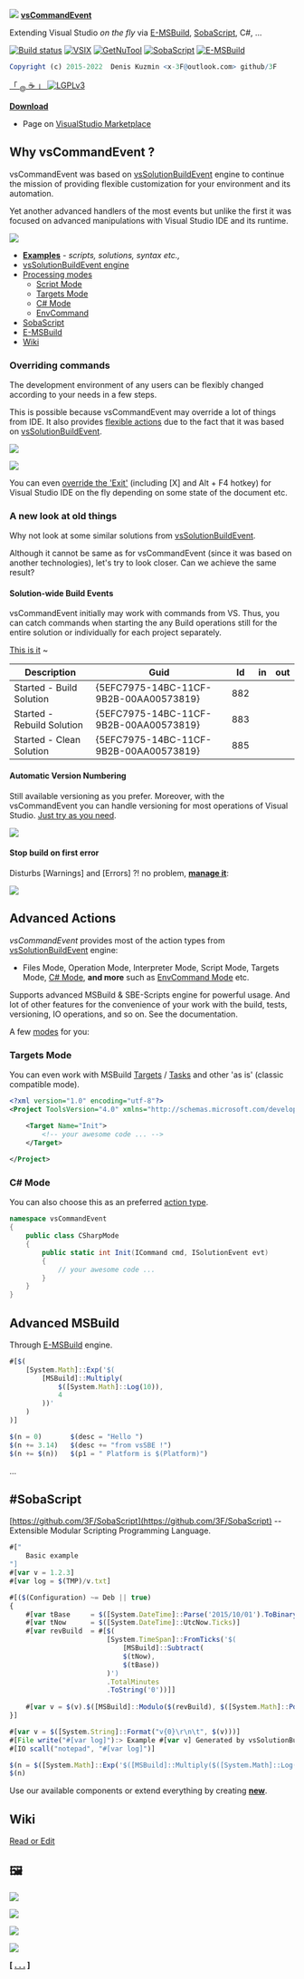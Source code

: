 [![](https://raw.githubusercontent.com/3F/vsCommandEvent/master/vsCommandEvent/Resources/Package.png)](https://github.com/3F/vsCommandEvent) [**vsCommandEvent**](https://github.com/3F/vsCommandEvent)

Extending Visual Studio *on the fly* via [E-MSBuild]((https://github.com/3F/E-MSBuild)), [SobaScript]((https://github.com/3F/SobaScript)), C#, ...

[![Build status](https://ci.appveyor.com/api/projects/status/gwmda50hdcu9esws/branch/master?svg=true)](https://ci.appveyor.com/project/3Fs/vscommandevent-2jxea/branch/master)
[![VSIX](https://img.shields.io/badge/dynamic/xml?color=6C2C7C&label=VSIX&query=//text()&url=https://raw.githubusercontent.com/3F/vsCommandEvent/master/.version)](https://visualstudiogallery.msdn.microsoft.com/ad9f19b2-04c0-46fe-9637-9a52ce4ca661/)
[![GetNuTool](https://img.shields.io/badge/🧩-GetNuTool-93C10B.svg)](https://github.com/3F/GetNuTool)
[![SobaScript](https://img.shields.io/badge/🧩-SobaScript-8E5733.svg)](https://github.com/3F/SobaScript)
[![E-MSBuild](https://img.shields.io/badge/🧩-E--MSBuild-C8597A.svg)](https://github.com/3F/E-MSBuild)

```r
Copyright (c) 2015-2022  Denis Kuzmin <x-3F@outlook.com> github/3F
```

[ 「 <sub>@</sub> ☕ 」 ](https://3F.github.io/Donation/) [![LGPLv3](https://img.shields.io/badge/license-LGPLv3-008033.svg)](https://github.com/3F/vsCommandEvent/blob/master/LICENSE)

**[Download](https://github.com/3F/vsCommandEvent/releases/latest)**

* Page on [VisualStudio Marketplace](https://visualstudiogallery.msdn.microsoft.com/ad9f19b2-04c0-46fe-9637-9a52ce4ca661/)

## Why vsCommandEvent ?

vsCommandEvent was based on [vsSolutionBuildEvent](https://github.com/3F/vsSolutionBuildEvent) engine to continue the mission of providing flexible customization for your environment and its automation.

Yet another advanced handlers of the most events but unlike the first it was focused on advanced manipulations with Visual Studio IDE and its runtime.

![](media/devenv.png)

* **[Examples](https://vsce.r-eg.net/doc/Examples/)** *- scripts, solutions, syntax etc.,*
* [vsSolutionBuildEvent engine](https://github.com/3F/vsSolutionBuildEvent)
* [Processing modes](https://vsce.r-eg.net/doc/Modes/)
    * [Script Mode](https://vsce.r-eg.net/doc/Modes/Script/)
    * [Targets Mode](https://vsce.r-eg.net/doc/Modes/Targets/)
    * [C# Mode](https://vsce.r-eg.net/doc/Modes/CSharp/)
    * [EnvCommand](https://vsce.r-eg.net/doc/Modes/EnvCommand/)
* [SobaScript](https://github.com/3F/SobaScript)
* [E-MSBuild](https://github.com/3F/E-MSBuild)
* [Wiki](https://vsce.r-eg.net/)

### Overriding commands

The development environment of any users can be flexibly changed according to your needs in a few steps.

This is possible because vsCommandEvent may override a lot of things from IDE. It also provides [flexible actions](https://vsce.r-eg.net/doc/Modes/) due to the fact that it was based on [vsSolutionBuildEvent](https://github.com/3F/vsSolutionBuildEvent). 

![](https://3F.github.io/web.vsCE/doc/Resources/examples/EnvCommand.png)

![](media/gif/AboutVS.gif)

You can even [override the 'Exit'](https://vsce.r-eg.net/doc/Examples/Overriding/) (including [X] and Alt + F4 hotkey) for Visual Studio IDE on the fly depending on some state of the document etc. 

### A new look at old things

Why not look at some similar solutions from [vsSolutionBuildEvent](https://github.com/3F/vsSolutionBuildEvent).

Although it cannot be same as for vsCommandEvent (since it was based on another technologies), let's try to look closer. Can we achieve the same result?

#### Solution-wide Build Events

vsCommandEvent initially may work with commands from VS. Thus, you can catch commands when starting the any Build operations still for the entire solution or individually for each project separately. 

[This is it](https://vsce.r-eg.net/doc/Features/Solution-wide/#how-to) ~

Description | Guid | Id | in | out
------------|------|----|----|----
Started - Build Solution |{5EFC7975-14BC-11CF-9B2B-00AA00573819} | 882 | | 
Started - Rebuild Solution |{5EFC7975-14BC-11CF-9B2B-00AA00573819} | 883 | | 
Started - Clean Solution |{5EFC7975-14BC-11CF-9B2B-00AA00573819} | 885 | | 

#### Automatic Version Numbering

Still available versioning as you prefer. Moreover, with the vsCommandEvent you can handle versioning for most operations of Visual Studio. [Just try as you need](https://vsce.r-eg.net/doc/Examples/Version%20number/).

![](https://3F.github.io/web.vsCE/doc/Resources/examples/VersionClass.gif)

#### Stop build on first error

Disturbs [Warnings] and [Errors] ?! no problem, [**manage it**](https://vsce.r-eg.net/doc/Examples/Errors.Stop%20build/):

![](https://3F.github.io/web.vsSBE/doc/Resources/examples/stop_build.png)

## Advanced Actions

*vsCommandEvent* provides most of the action types from [vsSolutionBuildEvent](https://marketplace.visualstudio.com/vsgallery/0d1dbfd7-ed8a-40af-ae39-281bfeca2334) engine:

* Files Mode, Operation Mode, Interpreter Mode, Script Mode, Targets Mode, [C# Mode](https://vsce.r-eg.net/doc/Modes/CSharp/), **and more** such as [EnvCommand Mode](https://vsce.r-eg.net/doc/Modes/EnvCommand/) etc.

Supports advanced MSBuild & SBE-Scripts engine for powerful usage. And lot of other features for the convenience of your work with the build, tests, versioning, IO operations, and so on. See the documentation.

A few [modes](https://vsce.r-eg.net/doc/Modes/) for you:

### Targets Mode

You can even work with MSBuild [Targets](https://msdn.microsoft.com/en-us/library/vstudio/ms171462.aspx) / [Tasks](https://msdn.microsoft.com/en-us/library/vstudio/ms171466.aspx) and other 'as is' (classic compatible mode).

```xml
<?xml version="1.0" encoding="utf-8"?>
<Project ToolsVersion="4.0" xmlns="http://schemas.microsoft.com/developer/msbuild/2003">

    <Target Name="Init">
        <!-- your awesome code ... -->
    </Target>
    
</Project>
```

### C# Mode

You can also choose this as an preferred [action type](https://vsce.r-eg.net/doc/Modes/CSharp/).

```csharp
namespace vsCommandEvent
{
    public class CSharpMode
    {
        public static int Init(ICommand cmd, ISolutionEvent evt)
        {
            // your awesome code ...
        }
    }
}
```

## Advanced MSBuild

Through [E-MSBuild](https://github.com/3F/E-MSBuild) engine.

```js
#[$(
    [System.Math]::Exp('$(
        [MSBuild]::Multiply(
            $([System.Math]::Log(10)), 
            4
        ))'
    )
)]
```

```js
$(n = 0)       $(desc = "Hello ")
$(n += 3.14)   $(desc += "from vsSBE !")
$(n += $(n))   $(p1 = " Platform is $(Platform)")
```
...

## #SobaScript ##

[https://github.com/3F/SobaScript](https://github.com/3F/SobaScript) -- Extensible Modular Scripting Programming Language.

```js
#["
    Basic example
"]
#[var v = 1.2.3]
#[var log = $(TMP)/v.txt]

#[($(Configuration) ~= Deb || true)
{
    #[var tBase     = $([System.DateTime]::Parse('2015/10/01').ToBinary())]
    #[var tNow      = $([System.DateTime]::UtcNow.Ticks)]
    #[var revBuild  = #[$(
                        [System.TimeSpan]::FromTicks('$(
                            [MSBuild]::Subtract(
                            $(tNow), 
                            $(tBase))
                        )')
                        .TotalMinutes
                        .ToString('0'))]]
    
    #[var v = $(v).$([MSBuild]::Modulo($(revBuild), $([System.Math]::Pow(2, 14))))]
}]

#[var v = $([System.String]::Format("v{0}\r\n\t", $(v)))]
#[File write("#[var log]"):> Example #[var v] Generated by vsSolutionBuildEvent]
#[IO scall("notepad", "#[var log]")]

$(n = $([System.Math]::Exp('$([MSBuild]::Multiply($([System.Math]::Log(2)), 16))')))
$(n)
```

Use our available components or extend everything by creating [**new**](https://vssbe.r-eg.net/doc/Dev/New%20Component/).

## Wiki

[Read or Edit](https://vsce.r-eg.net/)

## 🖼️

![](https://3F.github.io/web.vsCE/doc/Resources/Screenshots/vsCommandEvent_menu.png)

![](https://3F.github.io/web.vsCE/doc/Resources/Screenshots/main_v1.0.png)

![](https://3F.github.io/web.vsCE/doc/Resources/examples/CommandEvent.gif)

![](https://3F.github.io/web.vsCE/doc/Resources/examples/cmds/live.gif)

**[ [ . . .](https://vsce.r-eg.net/Screenshots/) ]**

